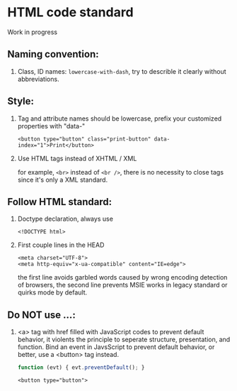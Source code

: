 # HTML code standard
Work in progress

## Naming convention:
1. Class, ID names: `lowercase-with-dash`, try to describle it clearly without abbreviations.

## Style:
1. Tag and attribute names should be lowercase, prefix your customized properties with "data-"
    
    ```
    <button type="button" class="print-button" data-index="1">Print</button>
    ```
2. Use HTML tags instead of XHTML / XML

    for example, `<br>` instead of `<br />`, there is no necessity to close tags since it's only a XML standard.

## Follow HTML standard:
1. Doctype declaration, always use
    
    ```
    <!DOCTYPE html>
    ```
2. First couple lines in the HEAD
    
    ```
    <meta charset="UTF-8">
    <meta http-equiv="x-ua-compatible" content="IE=edge">
    ```

    the first line avoids garbled words caused by wrong encoding detection of browsers,
    the second line prevents MSIE works in legacy standard or quirks mode by default.

## Do NOT use ...:
1. \<a\> tag with href filled with JavaScript codes to prevent default behavior, it violents the principle to seperate structure, presentation, and function. Bind an event in JavsScript to prevent default behavior, or better, use a \<button\> tag instead.

    ```javascript
    function (evt) { evt.preventDefault(); }
    ```

    ```
    <button type="button">
    ```
